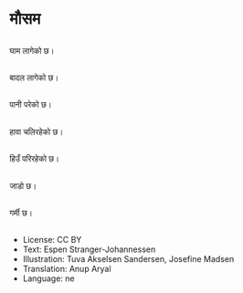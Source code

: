 # मौसम

##
घाम लागेको छ।

##
बादल लागेको छ।

##
पानी परेको छ।

##
हावा चलिरहेको छ।

##
हिउँ परिरहेको छ।

##
जाडो छ।

##
गर्मी छ।

##
* License: CC BY
* Text: Espen Stranger-Johannessen
* Illustration: Tuva Akselsen Sandersen, Josefine Madsen
* Translation: Anup Aryal
* Language: ne
